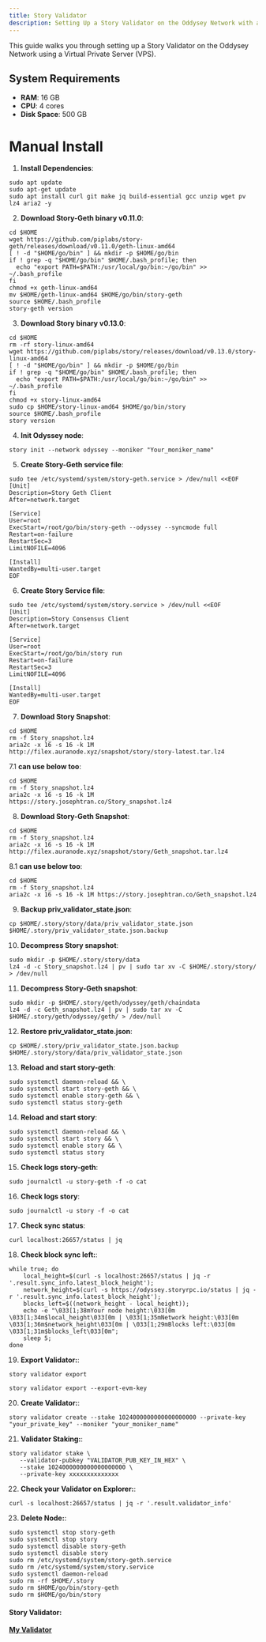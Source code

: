 ```yaml
---
title: Story Validator
description: Setting Up a Story Validator on the Oddysey Network with a VPS
---
```


This guide walks you through setting up a Story Validator on the Oddysey Network using a Virtual Private Server (VPS).

## System Requirements

- **RAM**: 16 GB
- **CPU**: 4 cores
- **Disk Space**: 500 GB

# Manual Install

1. **Install Dependencies**: 
```
sudo apt update
sudo apt-get update
sudo apt install curl git make jq build-essential gcc unzip wget pv lz4 aria2 -y
```

2. **Download Story-Geth binary v0.11.0**: 
```
cd $HOME
wget https://github.com/piplabs/story-geth/releases/download/v0.11.0/geth-linux-amd64
[ ! -d "$HOME/go/bin" ] && mkdir -p $HOME/go/bin
if ! grep -q "$HOME/go/bin" $HOME/.bash_profile; then
  echo "export PATH=$PATH:/usr/local/go/bin:~/go/bin" >> ~/.bash_profile
fi
chmod +x geth-linux-amd64
mv $HOME/geth-linux-amd64 $HOME/go/bin/story-geth
source $HOME/.bash_profile
story-geth version
```

3. **Download Story binary v0.13.0**: 
```
cd $HOME
rm -rf story-linux-amd64
wget https://github.com/piplabs/story/releases/download/v0.13.0/story-linux-amd64
[ ! -d "$HOME/go/bin" ] && mkdir -p $HOME/go/bin
if ! grep -q "$HOME/go/bin" $HOME/.bash_profile; then
  echo "export PATH=$PATH:/usr/local/go/bin:~/go/bin" >> ~/.bash_profile
fi
chmod +x story-linux-amd64
sudo cp $HOME/story-linux-amd64 $HOME/go/bin/story
source $HOME/.bash_profile
story version
```

4. **Init Odyssey node**: 
```
story init --network odyssey --moniker "Your_moniker_name"
```

5. **Create Story-Geth service file**: 
```
sudo tee /etc/systemd/system/story-geth.service > /dev/null <<EOF
[Unit]
Description=Story Geth Client
After=network.target

[Service]
User=root
ExecStart=/root/go/bin/story-geth --odyssey --syncmode full
Restart=on-failure
RestartSec=3
LimitNOFILE=4096

[Install]
WantedBy=multi-user.target
EOF
```

6. **Create Story Service file**: 
```
sudo tee /etc/systemd/system/story.service > /dev/null <<EOF
[Unit]
Description=Story Consensus Client
After=network.target

[Service]
User=root
ExecStart=/root/go/bin/story run
Restart=on-failure
RestartSec=3
LimitNOFILE=4096

[Install]
WantedBy=multi-user.target
EOF
```

7. **Download Story Snapshot**: 
```
cd $HOME
rm -f Story_snapshot.lz4
aria2c -x 16 -s 16 -k 1M http://filex.auranode.xyz/snapshot/story/story-latest.tar.lz4
```

7.1 **can use below too**:
```
cd $HOME
rm -f Story_snapshot.lz4
aria2c -x 16 -s 16 -k 1M https://story.josephtran.co/Story_snapshot.lz4
```

8. **Download Story-Geth Snapshot**:
```
cd $HOME
rm -f Story_snapshot.lz4
aria2c -x 16 -s 16 -k 1M http://filex.auranode.xyz/snapshot/story/Geth_snapshot.tar.lz4
```

8.1 **can use below too**:
```
cd $HOME
rm -f Story_snapshot.lz4
aria2c -x 16 -s 16 -k 1M https://story.josephtran.co/Geth_snapshot.lz4
```

9. **Backup priv_validator_state.json**:
```
cp $HOME/.story/story/data/priv_validator_state.json $HOME/.story/priv_validator_state.json.backup
```

10. **Decompress Story snapshot**:
```
sudo mkdir -p $HOME/.story/story/data
lz4 -d -c Story_snapshot.lz4 | pv | sudo tar xv -C $HOME/.story/story/ > /dev/null
```

11. **Decompress Story-Geth snapshot**: 
```
sudo mkdir -p $HOME/.story/geth/odyssey/geth/chaindata
lz4 -d -c Geth_snapshot.lz4 | pv | sudo tar xv -C $HOME/.story/geth/odyssey/geth/ > /dev/null
```

12. **Restore priv_validator_state.json**:
```
cp $HOME/.story/priv_validator_state.json.backup $HOME/.story/story/data/priv_validator_state.json
```

13. **Reload and start story-geth**: 
```
sudo systemctl daemon-reload && \
sudo systemctl start story-geth && \
sudo systemctl enable story-geth && \
sudo systemctl status story-geth
```

14. **Reload and start story**: 
```
sudo systemctl daemon-reload && \
sudo systemctl start story && \
sudo systemctl enable story && \
sudo systemctl status story
```

15. **Check logs story-geth**: 
```
sudo journalctl -u story-geth -f -o cat
```

16. **Check logs story**: 
```
sudo journalctl -u story -f -o cat
```

17. **Check sync status**: 
```
curl localhost:26657/status | jq
```

18. **Check block sync left:**: 
```
while true; do
    local_height=$(curl -s localhost:26657/status | jq -r '.result.sync_info.latest_block_height');
    network_height=$(curl -s https://odyssey.storyrpc.io/status | jq -r '.result.sync_info.latest_block_height');
    blocks_left=$((network_height - local_height));
    echo -e "\033[1;38mYour node height:\033[0m \033[1;34m$local_height\033[0m | \033[1;35mNetwork height:\033[0m \033[1;36m$network_height\033[0m | \033[1;29mBlocks left:\033[0m \033[1;31m$blocks_left\033[0m";
    sleep 5;
done
``` 

19. **Export Validator:**:
```
story validator export
```

``` if you want export private key
story validator export --export-evm-key
```

20. **Create Validator:**:
```
story validator create --stake 1024000000000000000000 --private-key "your_private_key" --moniker "your_moniker_name"
```

21. **Validator Staking:**:
```
story validator stake \
   --validator-pubkey "VALIDATOR_PUB_KEY_IN_HEX" \
   --stake 1024000000000000000000 \
   --private-key xxxxxxxxxxxxxx
```

22. **Check your Validator on Explorer:**:
```
curl -s localhost:26657/status | jq -r '.result.validator_info'
```

23. **Delete Node:**:
```
sudo systemctl stop story-geth
sudo systemctl stop story
sudo systemctl disable story-geth
sudo systemctl disable story
sudo rm /etc/systemd/system/story-geth.service
sudo rm /etc/systemd/system/story.service
sudo systemctl daemon-reload
sudo rm -rf $HOME/.story
sudo rm $HOME/go/bin/story-geth
sudo rm $HOME/go/bin/story
```

#### **Story Validator**:
**[My Validator](https://testnet.storyscan.app/validators/storyvaloper19x42aqxn7ljsd6jm4492gz5c3n6na88vaxmtgj)**